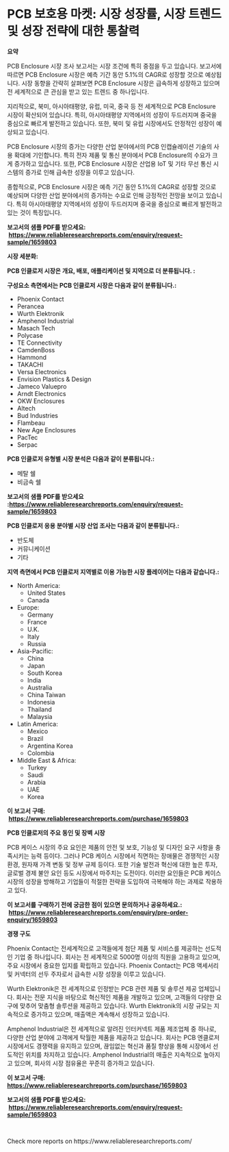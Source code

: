 <p><h1>PCB 보호용 마켓: 시장 성장률, 시장 트렌드 및 성장 전략에 대한 통찰력</h1></p><p><strong>요약</strong></p>
<p><p>PCB Enclosure 시장 조사 보고서는 시장 조건에 특히 중점을 두고 있습니다. 보고서에 따르면 PCB Enclosure 시장은 예측 기간 동안 5.1%의 CAGR로 성장할 것으로 예상됩니다. 시장 동향을 간략히 살펴보면 PCB Enclosure 시장은 급속하게 성장하고 있으며 전 세계적으로 큰 관심을 받고 있는 트렌드 중 하나입니다.</p><p>지리적으로, 북미, 아시아태평양, 유럽, 미국, 중국 등 전 세계적으로 PCB Enclosure 시장이 확산되어 있습니다. 특히, 아시아태평양 지역에서의 성장이 두드러지며 중국을 중심으로 빠르게 발전하고 있습니다. 또한, 북미 및 유럽 시장에서도 안정적인 성장이 예상되고 있습니다.</p><p>PCB Enclosure 시장의 증가는 다양한 산업 분야에서의 PCB 인캡슐레이션 기술의 사용 확대에 기인합니다. 특히 전자 제품 및 통신 분야에서 PCB Enclosure의 수요가 크게 증가하고 있습니다. 또한, PCB Enclosure 시장은 산업용 IoT 및 기타 무선 통신 시스템의 증가로 인해 급속한 성장을 이루고 있습니다.</p><p>종합적으로, PCB Enclosure 시장은 예측 기간 동안 5.1%의 CAGR로 성장할 것으로 예상되며 다양한 산업 분야에서의 증가하는 수요로 인해 긍정적인 전망을 보이고 있습니다. 특히 아시아태평양 지역에서의 성장이 두드러지며 중국을 중심으로 빠르게 발전하고 있는 것이 특징입니다.</p></p>
<p><strong>보고서의 샘플 PDF를 받으세요: &nbsp;<a href="https://www.reliableresearchreports.com/enquiry/request-sample/1659803">https://www.reliableresearchreports.com/enquiry/request-sample/1659803</a></strong></p>
<p><strong>시장 세분화:</strong></p>
<p><strong> PCB 인클로저 시장은 개요, 배포, 애플리케이션 및 지역으로 더 분류됩니다. :</strong></p>
<p><strong>구성요소 측면에서는 PCB 인클로저 시장은 다음과 같이 분류됩니다.:</strong></p>
<p><ul><li>Phoenix Contact</li><li>Perancea</li><li>Wurth Elektronik</li><li>Amphenol Industrial</li><li>Masach Tech</li><li>Polycase</li><li>TE Connectivity</li><li>CamdenBoss</li><li>Hammond</li><li>TAKACHI</li><li>Versa Electronics</li><li>Envision Plastics & Design</li><li>Jameco Valuepro</li><li>Arndt Electronics</li><li>OKW Enclosures</li><li>Altech</li><li>Bud Industries</li><li>Flambeau</li><li>New Age Enclosures</li><li>PacTec</li><li>Serpac</li></ul></p>
<p><strong> PCB 인클로저 유형별 시장 분석은 다음과 같이 분류됩니다.:</strong></p>
<p><ul><li>메탈 쉘</li><li>비금속 쉘</li></ul></p>
<p><strong>보고서의 샘플 PDF를 받으세요 :<a href="https://www.reliableresearchreports.com/enquiry/request-sample/1659803">https://www.reliableresearchreports.com/enquiry/request-sample/1659803</a></strong></p>
<p><strong> PCB 인클로저 응용 분야별 시장 산업 조사는 다음과 같이 분류됩니다.:</strong></p>
<p><ul><li>반도체</li><li>커뮤니케이션</li><li>기타</li></ul></p>
<p><strong>지역 측면에서 PCB 인클로저 지역별로 이용 가능한 시장 플레이어는 다음과 같습니다.:</strong></p>
<p><ul>
    <li>
        North America:
        <ul>
            <li>United States</li>
            <li>Canada</li>
        </ul>
    </li>
    <li>
        Europe:
        <ul>
            <li>Germany</li>
            <li>France</li>
            <li>U.K.</li>
            <li>Italy</li>
            <li>Russia</li>
        </ul>
    </li>
    <li>
        Asia-Pacific:
        <ul>
            <li>China</li>
            <li>Japan</li>
            <li>South Korea</li>
            <li>India</li>
            <li>Australia</li>
            <li>China Taiwan</li>
            <li>Indonesia</li>
            <li>Thailand</li>
            <li>Malaysia</li>
        </ul>
    </li>
    <li>
        Latin America:
        <ul>
            <li>Mexico</li>
            <li>Brazil</li>
            <li>Argentina Korea</li>
            <li>Colombia</li>
        </ul>
    </li>
    <li>
        Middle East & Africa:
        <ul>
            <li>Turkey</li>
            <li>Saudi</li>
            <li>Arabia</li>
            <li>UAE</li>
            <li>Korea</li>
        </ul>
    </li>
    </ul></p>
<p><strong>이 보고서 구매: &nbsp;<a href="https://www.reliableresearchreports.com/purchase/1659803">https://www.reliableresearchreports.com/purchase/1659803</a></strong></p>
<p><strong>PCB 인클로저의 주요 동인 및 장벽 시장</strong></p>
<p><p>PCB 케이스 시장의 주요 요인은 제품의 안전 및 보호, 기능성 및 디자인 요구 사항을 충족시키는 능력 등이다. 그러나 PCB 케이스 시장에서 직면하는 장애물은 경쟁적인 시장 환경, 원자재 가격 변동 및 정부 규제 등이다. 또한 기술 발전과 혁신에 대한 높은 투자, 글로벌 경제 불안 요인 등도 시장에서 마주치는 도전이다. 이러한 요인들은 PCB 케이스 시장의 성장을 방해하고 기업들이 적절한 전략을 도입하여 극복해야 하는 과제로 작용하고 있다.</p></p>
<p><strong>이 보고서를 구매하기 전에 궁금한 점이 있으면 문의하거나 공유하세요.: &nbsp;<a href="https://www.reliableresearchreports.com/enquiry/pre-order-enquiry/1659803">https://www.reliableresearchreports.com/enquiry/pre-order-enquiry/1659803</a></strong></p>
<p><strong>경쟁 구도</strong></p>
<p><p>Phoenix Contact는 전세계적으로 고객들에게 첨단 제품 및 서비스를 제공하는 선도적인 기업 중 하나입니다. 회사는 전 세계적으로 5000명 이상의 직원을 고용하고 있으며, 주요 시장에서 중요한 입지를 확립하고 있습니다. Phoenix Contact는 PCB 액세서리 및 커넥터의 선두 주자로서 급속한 시장 성장을 이루고 있습니다.</p><p>Wurth Elektronik은 전 세계적으로 인정받는 PCB 관련 제품 및 솔루션 제공 업체입니다. 회사는 전문 지식을 바탕으로 혁신적인 제품을 개발하고 있으며, 고객들의 다양한 요구에 맞추어 맞춤형 솔루션을 제공하고 있습니다. Wurth Elektronik의 시장 규모는 지속적으로 증가하고 있으며, 매출액은 계속해서 성장하고 있습니다.</p><p>Amphenol Industrial은 전 세계적으로 알려진 인터커넥트 제품 제조업체 중 하나로, 다양한 산업 분야에 고객에게 탁월한 제품을 제공하고 있습니다. 회사는 PCB 엔클로저 시장에서도 경쟁력을 유지하고 있으며, 끊임없는 혁신과 품질 향상을 통해 시장에서 선도적인 위치를 차지하고 있습니다. Amphenol Industrial의 매출은 지속적으로 높아지고 있으며, 회사의 시장 점유율은 꾸준히 증가하고 있습니다.</p></p>
<p><strong>이 보고서 구매: &nbsp; <a href="https://www.reliableresearchreports.com/purchase/1659803">https://www.reliableresearchreports.com/purchase/1659803</a></strong></p>
<p><strong>보고서의 샘플 PDF를 받으세요: &nbsp;<a href="https://www.reliableresearchreports.com/enquiry/request-sample/1659803">https://www.reliableresearchreports.com/enquiry/request-sample/1659803</a></strong><strong></strong></p>
<p>&nbsp;</p>
<p>Check more reports on https://www.reliableresearchreports.com/</p>